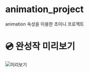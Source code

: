 # animation_project
animation 속성을 이용한 초미니 프로젝트

# 💿 완성작 미리보기
![미리보기](https://github.com/KIMGEUNDU/animation_project/assets/126174401/c43ce426-9516-4b96-a375-fb3a45b3bc1e)
